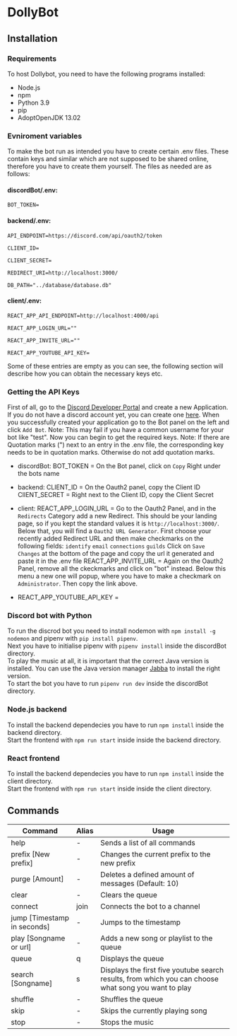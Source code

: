 # DollyBot

## Installation 
### Requirements 

To host Dollybot, you need to have the following programs installed:
- Node.js
- npm
- Python 3.9
- pip
- AdoptOpenJDK 13.02

### Evniroment variables
To make the bot run as intended you have to create certain .env files. These contain keys and similar which are not supposed to be shared online, therefore you have to create them yourself.
The files as needed are as follows:

#### discordBot/.env:

`BOT_TOKEN= `

#### backend/.env:  

`API_ENDPOINT=https://discord.com/api/oauth2/token`

`CLIENT_ID=`

`CLIENT_SECRET=`

`REDIRECT_URI=http://localhost:3000/`

`DB_PATH="../database/database.db"`


#### client/.env:

`REACT_APP_API_ENDPOINT=http://localhost:4000/api`

`REACT_APP_LOGIN_URL=""`

`REACT_APP_INVITE_URL=""`

`REACT_APP_YOUTUBE_API_KEY=`


Some of these entries are empty as you can see, the following section will describe how you can obtain the necessary keys etc.

### Getting the API Keys
First of all, go to the [Discord Developer Portal](https://discord.com/developers/applications/) and create a new Application. If you do not have a discord account yet, you can create one [here](https://discord.com/). When you successfully created your application go to the Bot panel on the left and click `Add Bot`. Note: This may fail if you have a common username for your bot like "test". Now you can begin to get the required keys.
Note: If there are Quotation marks (") next to an entry in the .env file, the corresponding key needs to be in quotation marks. Otherwise do not add quotation marks.

- discordBot:
BOT_TOKEN = On the Bot panel, click on `Copy` Right under the bots name

- backend:
CLIENT_ID = On the Oauth2 panel, copy the Client ID
ClIENT_SECRET = Right next to the Client ID, copy the Client Secret

- client:
REACT_APP_LOGIN_URL = Go to the Oauth2 Panel, and in the `Redirects` Category add a new Redirect. This should be your landing page, so if you kept the standard values it is `http://localhost:3000/`. Below that, you will find a `Oauth2 URL Generator`. First choose your recently added Redirect URL and then make checkmarks on the following fields:
`identify`
`email`
`connections`
`guilds`
Click on `Save Changes` at the bottom of the page and copy the url it generated and paste it in the .env file
REACT_APP_INVITE_URL = Again on the Oauth2 Panel, remove all the ckeckmarks and click on "bot" instead. Below this menu a new one will popup, where you have to make a checkmark on `Administrator`. Then copy the link above.
- REACT_APP_YOUTUBE_API_KEY = 



### Discord bot with Python
To run the discrod bot you need to install nodemon with `npm install -g nodemon` and pipenv with `pip install pipenv`.  
Next you have to initialise pipenv with `pipenv install` inside the discordBot directory.  
To play the music at all, it is important that the correct Java version is installed. You can use the Java version manager [Jabba](https://github.com/shyiko/jabba) to install the right version.  
To start the bot you have to run `pipenv run dev` inside the discordBot directory.  


### Node.js backend  
To install the backend dependecies you have to run `npm install` inside the backend directory.  
Start the frontend with `npm run start` inside inside the backend directory.  


### React frontend  
To install the backend dependecies you have to run `npm install` inside the client directory.  
Start the frontend with `npm run start` inside inside the client directory.

## Commands
Command | Alias | Usage
------- | ----- | -----
help | - | Sends a list of all commands
prefix [New prefix] | - | Changes the current prefix to the new prefix
purge [Amount] | - | Deletes a defined amount of messages (Default: 10)
clear | - | Clears the queue
connect | join | Connects the bot to a channel
jump [Timestamp in seconds] | - | Jumps to the timestamp
play [Songname or url] | - | Adds a new song or playlist to the queue
queue | q | Displays the queue
search [Songname] | s | Displays the first five youtube search results, from which you can choose what song you want to play
shuffle | - | Shuffles the queue
skip | - | Skips the currently playing song
stop | - | Stops the music
